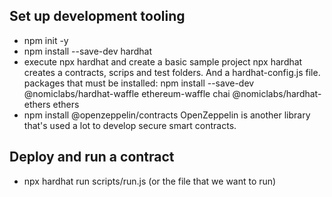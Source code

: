 ## Set up development tooling

-   npm init -y
-   npm install --save-dev hardhat
-   execute npx hardhat and create a basic sample project
    npx hardhat creates a contracts, scrips and test folders. And a hardhat-config.js file.
    packages that must be installed: npm install --save-dev @nomiclabs/hardhat-waffle ethereum-waffle chai @nomiclabs/hardhat-ethers ethers
-   npm install @openzeppelin/contracts
    OpenZeppelin is another library that's used a lot to develop secure smart contracts.

## Deploy and run a contract

-   npx hardhat run scripts/run.js (or the file that we want to run)
